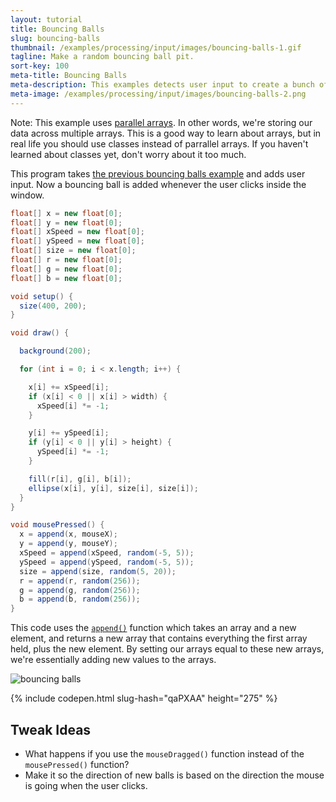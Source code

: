 ```yaml
---
layout: tutorial
title: Bouncing Balls
slug: bouncing-balls
thumbnail: /examples/processing/input/images/bouncing-balls-1.gif
tagline: Make a random bouncing ball pit.
sort-key: 100
meta-title: Bouncing Balls
meta-description: This examples detects user input to create a bunch of bouncing balls.
meta-image: /examples/processing/input/images/bouncing-balls-2.png
---
```


Note: This example uses [parallel arrays](https://en.wikipedia.org/wiki/Parallel_array). In other words, we're storing our data across multiple arrays. This is a good way to learn about arrays, but in real life you should use classes instead of parrallel arrays. If you haven't learned about classes yet, don't worry about it too much.

This program takes [the previous bouncing balls example](/examples/processing/arrays/bouncing-balls) and adds user input. Now a bouncing ball is added whenever the user clicks inside the window.

```java
float[] x = new float[0];
float[] y = new float[0];
float[] xSpeed = new float[0];
float[] ySpeed = new float[0];
float[] size = new float[0];
float[] r = new float[0];
float[] g = new float[0];
float[] b = new float[0];

void setup() {
  size(400, 200);
}

void draw() {

  background(200);

  for (int i = 0; i < x.length; i++) {

    x[i] += xSpeed[i];
    if (x[i] < 0 || x[i] > width) {
      xSpeed[i] *= -1;
    }

    y[i] += ySpeed[i];
    if (y[i] < 0 || y[i] > height) {
      ySpeed[i] *= -1;
    }

    fill(r[i], g[i], b[i]);
    ellipse(x[i], y[i], size[i], size[i]);
  }
}

void mousePressed() {
  x = append(x, mouseX);
  y = append(y, mouseY);
  xSpeed = append(xSpeed, random(-5, 5));
  ySpeed = append(ySpeed, random(-5, 5));
  size = append(size, random(5, 20));
  r = append(r, random(256));
  g = append(g, random(256));
  b = append(b, random(256));
}

```

This code uses the [`append()`](https://processing.org/reference/append_.html) function which takes an array and a new element, and returns a new array that contains everything the first array held, plus the new element. By setting our arrays equal to these new arrays, we're essentially adding new values to the arrays.

![bouncing balls](images/bouncing-balls-1.gif)

{% include codepen.html slug-hash="qaPXAA" height="275" %}

## Tweak Ideas

- What happens if you use the `mouseDragged()` function instead of the `mousePressed()` function?
- Make it so the direction of new balls is based on the direction the mouse is going when the user clicks.
